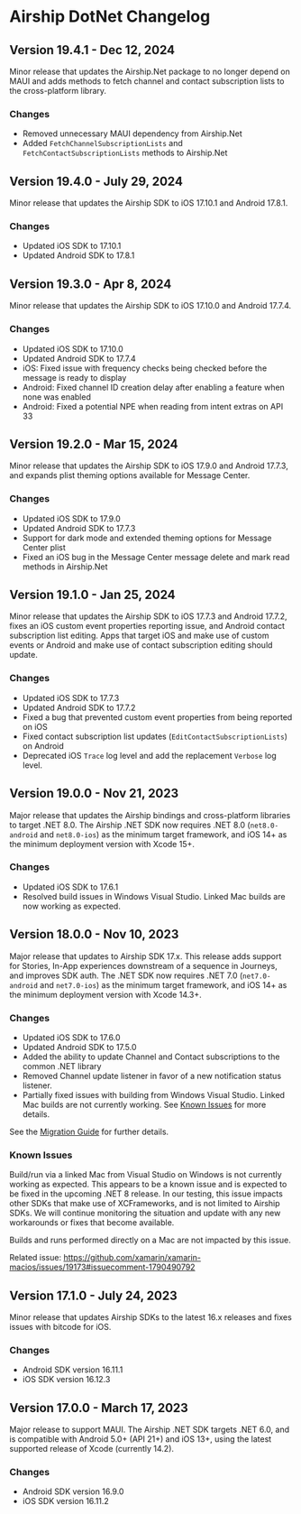# Airship DotNet Changelog

## Version 19.4.1 - Dec 12, 2024
Minor release that updates the Airship.Net package to no longer depend on MAUI and adds methods to fetch channel and contact subscription lists to the cross-platform library.

### Changes
- Removed unnecessary MAUI dependency from Airship.Net
- Added `FetchChannelSubscriptionLists` and `FetchContactSubscriptionLists` methods to Airship.Net

## Version 19.4.0 - July 29, 2024
Minor release that updates the Airship SDK to iOS 17.10.1 and Android 17.8.1.

### Changes
- Updated iOS SDK to 17.10.1
- Updated Android SDK to 17.8.1

## Version 19.3.0 - Apr 8, 2024
Minor release that updates the Airship SDK to iOS 17.10.0 and Android 17.7.4.

### Changes
- Updated iOS SDK to 17.10.0
- Updated Android SDK to 17.7.4
- iOS: Fixed issue with frequency checks being checked before the message is ready to display
- Android: Fixed channel ID creation delay after enabling a feature when none was enabled
- Android: Fixed a potential NPE when reading from intent extras on API 33

## Version 19.2.0 - Mar 15, 2024
Minor release that updates the Airship SDK to iOS 17.9.0 and Android 17.7.3, and expands plist theming options available for Message Center.

### Changes
- Updated iOS SDK to 17.9.0
- Updated Android SDK to 17.7.3
- Support for dark mode and extended theming options for Message Center plist
- Fixed an iOS bug in the Message Center message delete and mark read methods in Airship.Net

## Version 19.1.0 - Jan 25, 2024
Minor release that updates the Airship SDK to iOS 17.7.3 and Android 17.7.2, fixes an iOS custom event properties reporting issue, and Android contact subscription list editing. Apps that target iOS and make use of custom events or Android and make use of contact subscription editing should update.

### Changes
- Updated iOS SDK to 17.7.3
- Updated Android SDK to 17.7.2
- Fixed a bug that prevented custom event properties from being reported on iOS
- Fixed contact subscription list updates (`EditContactSubscriptionLists`) on Android
- Deprecated iOS `Trace` log level and add the replacement `Verbose` log level.

## Version 19.0.0 - Nov 21, 2023
Major release that updates the Airship bindings and cross-platform libraries to target .NET 8.0. The Airship .NET SDK now requires .NET 8.0 (`net8.0-android` and `net8.0-ios`) as the minimum target framework, and iOS 14+ as the minimum deployment version with Xcode 15+.

### Changes
- Updated iOS SDK to 17.6.1
- Resolved build issues in Windows Visual Studio. Linked Mac builds are now working as expected.

## Version 18.0.0 - Nov 10, 2023
Major release that updates to Airship SDK 17.x. This release adds support for Stories, In-App experiences downstream of a sequence in Journeys, and improves SDK auth. The .NET SDK now requires .NET 7.0 (`net7.0-android` and `net7.0-ios`) as the minimum target framework, and iOS 14+ as the minimum deployment version with Xcode 14.3+.

### Changes
- Updated iOS SDK to 17.6.0
- Updated Android SDK to 17.5.0
- Added the ability to update Channel and Contact subscriptions to the common .NET library
- Removed Channel update listener in favor of a new notification status listener.
- Partially fixed issues with building from Windows Visual Studio. Linked Mac builds are not currently working. See [Known Issues](#known-issues) for more details.

See the [Migration Guide](https://github.com/urbanairship/airship-dotnet/tree/main/MIGRATION.md) for further details.

### Known Issues
Build/run via a linked Mac from Visual Studio on Windows is not currently working as expected. This appears to be a known issue and is expected to be fixed in the upcoming .NET 8 release. In our testing, this issue impacts other SDKs that make use of XCFrameworks, and is not limited to Airship SDKs. We will continue monitoring the situation and update with any new workarounds or fixes that become available.

Builds and runs performed directly on a Mac are not impacted by this issue.

Related issue: https://github.com/xamarin/xamarin-macios/issues/19173#issuecomment-1790490792

## Version 17.1.0 - July 24, 2023
Minor release that updates Airship SDKs to the latest 16.x releases and fixes issues with bitcode for iOS.

### Changes
- Android SDK version 16.11.1
- iOS SDK version 16.12.3

## Version 17.0.0 - March 17, 2023
Major release to support MAUI. The Airship .NET SDK targets .NET 6.0, and is compatible with
Android 5.0+ (API 21+) and iOS 13+, using the latest supported release of Xcode (currently 14.2).

### Changes
- Android SDK version 16.9.0
- iOS SDK version 16.11.2
